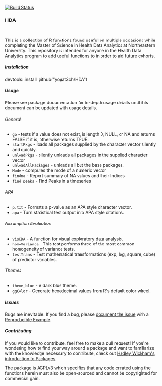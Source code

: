 <a href="https://travis-ci.org/yogat3ch/HDA" target="_blank"><img src="https://travis-ci.org/yogat3ch/HDA.svg?branch=master" alt="Build Status" /></a><br>
<h3>HDA</h3><br>
<p>This is a collection of R functions found useful on multiple occasions while completing the Master of Science in Health Data Analytics at Northeastern University. This repository is intended for anyone in the Health Data Analytics program to add useful functions to in order to aid future cohorts.</p>
<h5>Installation</h5>
devtools::install_github("yogat3ch/HDA")
<!-- <p><code>rpdfclown</code> is available from R-forge. It can be installed using the following call: <code>install.packages('rpdfclown', repos=c(rforge='http://r-forge.r-project.org'))</code><br>
It depends on rJava (available from CRAN), and the <a href="https://www.java.com/en/download/" target="_blank">Java runtimes for your OS</a>. When installing rJava it must be configured to point to your Java installation. The following <a href="https://stackoverflow.com/questions/27661325/unable-to-load-rjava-on-r" target="_blank">StackOverflow post</a> details how to do this.</p>
<p><code>pdftools</code> is a dependency (available via CRAN) for extractHighlights. It relies on the libpoppler C++ library. See installation details for libpoppler below:</p>
<p>On Windows and Mac the binary packages can be installed directly from CRAN: <br>
<code>install.packages("pdftools")</code><br>
Installation on Linux requires the poppler development library. On Debian/Ubuntu: <br>
<code>sudo apt-get install libpoppler-cpp-dev</code> <br>
If you want to install the package from source on Mac OS-X you need brew: <br>
<code>brew install poppler</code> <br>
On Fedora: <br>
<code>sudo yum install poppler-cpp-devel</code> -->
</p>
<h5>Usage</h5>
<p>Please see package documentation for in-depth usage details until this document can be updated with usage details.</p>
<h6>General</h6>
<ul>
<li><code>go</code> - tests if a value does not exist, is length 0, NULL, or NA and returns FALSE if it is, otherwise returns TRUE.</li>
<li><code>startPkgs</code> - loads all packages supplied by the character vector silently and quickly.</li>
<li><code>unloadPkgs</code> - silently unloads all packages in the supplied character vector</li>
<li><code>unloadAllPackages</code> - unloads all but the base packages.</li>
<li><code>Mode</code> - computes the mode of a numeric vector</li>
<li><code>findna</code> - Report summary of NA values and their Indices</li>
<li><code>find_peaks</code> - Find Peaks in a timeseries</li>
</ul>
<h6>APA</h6>
<ul>
<li><code>p.txt</code> - Formats a p-value as an APA style character vector.</li>
<li><code>apa</code> - Turn statistical test output into APA style citations.</li>
</ul>
<h6>Assumption Evaluation</h6>
<ul>
<li><code>visEDA</code> - A function for visual exploratory data analysis.</li>
<li><code>homoVariance</code> - This test performs three of the most common homogeneity of variance tests.</li>
<li><code>testTrans</code> - Test mathematical transformations (exp, log, square, cube) of predictor variables.</li>
</ul>
<h6>Themes</h6>
<ul>
	<li><code>theme_blue</code> - A dark blue theme.</li>
	<li><code>ggColor</code> - Generate hexadecimal values from R's default color wheel.</li>
</ul>
<h5>Issues</h5>
<p>Bugs are inevitable. If you find a bug, please <a href="https://github.com/yogat3ch/HDA/issues" target="_blank">document the issue</a> with a <a href="https://gist.github.com/hadley/270442" target="_blank">Reproducible Example</a>.</p>
<h5>Contributing</h5>
<p>If you would like to contribute, feel free to make a pull request! If you're wondering how to find your way around a package and want to familiarize with the knowledge necessary to contribute, check out <a href="http://r-pkgs.had.co.nz/package.html" target="_blank">Hadley Wickham's introduction to Packages</a></p>
<p>The package is AGPLv3 which specifies that any code created using the functions herein must also be open-sourced and cannot be copyrighted for commercial gain.</p>

